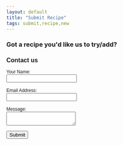 ```yaml
---
layout: default
title: "Submit Recipe"
tags: submit,recipe,new
---
```

### Got a recipe you'd like us to try/add?



<html>
<head>
	<title>Contact us</title>
<!-- define some style elements-->
<style>
h1
{
	font-family : Arial, Helvetica, sans-serif;
	font-size : 16px;
    font-weight : bold;
}
label,a
{
	font-family : Arial, Helvetica, sans-serif;
	font-size : 12px;
}

</style>
<!-- a helper script for vaidating the form-->
<script language="JavaScript" src="{{site.github.url}}/Contact/ContactFormHandler/scripts/gen_validatorv31.js" type="text/javascript"></script>
</head>

<body>
<h1>Contact us</h1>
<form method="POST" name="contactform" action="{{site.github.url}}/Contact/ContactFormHandler/contact-form-handler.php">
<p>
<label for='name'>Your Name:</label> <br>
<input type="text" name="name">
</p>
<p>
<label for='email'>Email Address:</label> <br>
<input type="text" name="email"> <br>
</p>
<p>
<label for='message'>Message:</label> <br>
<textarea name="message"></textarea>
</p>
<input type="submit" value="Submit"><br>
</form>

<script language="JavaScript">
// Code for validating the form
// Visit http://www.javascript-coder.com/html-form/javascript-form-validation.phtml
// for details
var frmvalidator  = new Validator("contactform");
frmvalidator.addValidation("name","req","Please provide your name");
frmvalidator.addValidation("email","req","Please provide your email");
frmvalidator.addValidation("email","email","Please enter a valid email address");
</script>
<!--
Sample code from:
http://www.html-form-guide.com/contact-form/php-email-contact-form.html
-->


</body>
</html>
